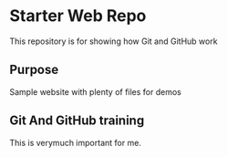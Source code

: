 # Starter Web Repo

This repository is for showing how Git and GitHub work

## Purpose

Sample website with plenty of files for demos


## Git And GitHub training
This is verymuch important for me.
